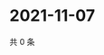 # 2021-11-07

共 0 条

<!-- BEGIN WEIBO -->
<!-- 最后更新时间 Sun Nov 07 2021 21:09:42 GMT+0800 (China Standard Time) -->

<!-- END WEIBO -->
